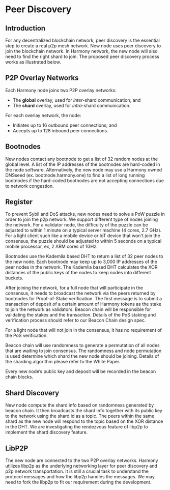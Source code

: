 # Peer Discovery

## Introduction
For any decentralized blockchain network, peer discovery is the essential step to create a real p2p mesh network.
New node uses peer discovery to join the blockchain network.
In Harmony network, the new node will also need to find the right shard to join.
The proposed peer discovery process works as illustrated below.

## P2P Overlay Networks

Each Harmony node joins two P2P overlay networks:

* The **global** overlay, used for *inter*-shard communication; and
* The **shard** overlay, used for *intra*-shard communication.

For each overlay network, the node:

* Initiates up to 16 outbound peer connections; and
* Accepts up to 128 inbound peer connections.

## Bootnodes
New nodes contact any bootnode to get a list of 32 random nodes at the global level.
A list of the IP addresses of the bootnodes are hard-coded in the node software.
Alternatively, the new node may use a Harmony owned DNSseed (ex. bootnode.harmony.one) to find a list of long running bootnodes if the hard-coded bootnodes are not accepting connections due to network congestion.

## Register
To prevent Sybil and DoS attacks, new nodes need to solve a PoW puzzle in order to join the p2p network.
We support different type of nodes joining the network.
For a validator node, the difficulty of the puzzle can be adjusted to within 1 minute on a typical server machine (4 cores, 2.7 GHz).
For a light client such like a mobile device or IoT device that won't join the consensus, the puzzle should be adjusted to within 5 seconds on a typical mobile processor, ex, 2 ARM cores of 1GHz.

Bootnodes use the Kademlia based DHT to return a list of 32 peer nodes to the new node.
Each bootnode may keep up to 3,000 IP addresses of the peer nodes in the network.
The Kademlia based DHT calculates the XOR distances of the public keys of the nodes to keep nodes into different buckets.

After joining the network, for a full node that will participate in the consensus, it needs to broadcast the network via the peers returned by bootnodes for Proof-of-Stake verification.
The first message is to submit a transaction of deposit of a certain amount of Harmony tokens as the stake to join the network as validators.
Beacon chain will be responsible for validating the stakes and the transaction.
Details of the PoS staking and verification process should refer to our Beacon Chain design spec.

For a light node that will not join in the consensus, it has no requirement of the PoS verification.

Beacon chain will use randomness to generate a permutation of all nodes that are waiting to join consensus.
The randomness and node permutation is used determine which shard the new node should be joining.
Details of the sharding algorithm please refer to the White Paper.

Every new node’s public key and deposit will be recorded in the beacon chain blocks.

## Shard Discovery
New node compute the shard info based on randomness generated by beacon chain.
It then broadcasts the shard info together with its public key to the network using the shard id as a topic.
The peers within the same shard as the new node will respond to the topic based on the XOR distance in the DHT.
We are investigating the rendezvous feature of libp2p to implement the shard discovery feature.

## LibP2P
The new node are connected to the two P2P overlay networks.
Harmony utilizes libp2p as the underlying networking layer for peer discovery and p2p network transportation.
It is still a crucial task to understand the protocol messages and how the libp2p handles the messages.
We may need to fork the libp2p to fit our requirement during the development.
